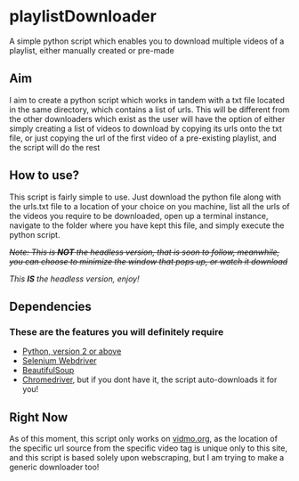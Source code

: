 # playlistDownloader
A simple python script which enables you to download multiple videos of a playlist, either manually created or pre-made

## Aim
I aim to create a python script which works in tandem with a txt file located in the same directory, which contains a list of urls.
This will be different from the other downloaders which exist as the user will have the option of either simply creating a list of videos to download by copying its urls onto the txt file, or just copying the url of the first video of a pre-existing playlist, and the script will do the rest

## How to use?
This script is fairly simple to use.
Just download the python file along with the urls.txt file to a location of your choice on you machine,
list all the urls of the videos you require to be downloaded,
open up a terminal instance, navigate to the folder where you have kept this file, and simply execute the python script.

<s>*Note: This is **NOT** the headless version, that is soon to follow, meanwhile, you can choose to minimize the window that pops up, or watch it download*</s>

*This **IS** the headless version, enjoy!*

## Dependencies
### These are the features you will definitely require
* [Python, version 2 or above](https://www.python.org/)
* [Selenium Webdriver](https://www.selenium.dev/)
* [BeautifulSoup](https://www.crummy.com/software/BeautifulSoup/bs4/doc/)
* [Chromedriver](https://chromedriver.chromium.org/), but if you dont have it, the script auto-downloads it for you!

## Right Now
As of this moment, this script only works on [vidmo.org](vidmo.org), as the location of the specific url source from the specific video tag is unique only to this site, and this script is based solely upon webscraping, but I am trying to make a generic downloader too!
